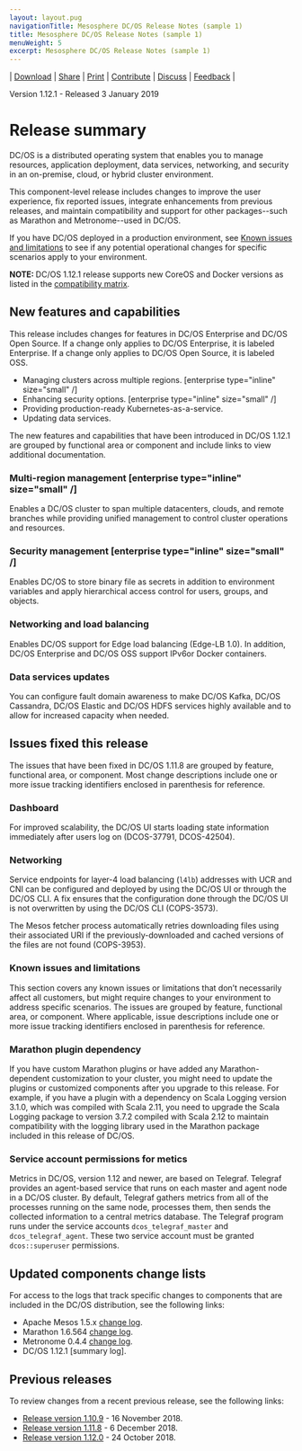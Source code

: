 ```yaml
---
layout: layout.pug
navigationTitle: Mesosphere DC/OS Release Notes (sample 1)
title: Mesosphere DC/OS Release Notes (sample 1)
menuWeight: 5
excerpt: Mesosphere DC/OS Release Notes (sample 1)
---
```

| [Download](https://support.mesosphere.com/s/downloads) | [Share](https://docs.mesosphere.com/1.12/) | [Print](fake) | [Contribute](https://github.com/mesosphere/dcos-docs-site/blob/master/pages/1.12/release-notes/1.12.1/index.md) | [Discuss](https://dcos-community.slack.com/) | [Feedback](https://jira.mesosphere.com/secure/CreateIssueDetails!init.jspa?pid=14105&issuetype=1&summary=Feedback+for+Release+Notes%20for%201.12.0&description=Source:%20https://docs.mesosphere.com/1.12/release-notes/1.12.0&labels=documentation&components=19804&priority=3&customfield_12300=44) |

Version 1.12.1 - Released 3 January 2019

# Release summary
DC/OS is a distributed operating system that enables you to manage resources, application deployment, data services, networking, and security in an on-premise, cloud, or hybrid cluster environment. 

This component-level release includes changes to improve the user experience, fix reported issues, integrate enhancements from previous releases, and maintain compatibility and support for other packages--such as Marathon and Metronome--used in DC/OS.

If you have DC/OS deployed in a production environment, see [Known issues and limitations](#known-issues) to see if any potential operational changes for specific scenarios apply to your environment.

<p class="message--note"><strong>NOTE: </strong>DC/OS 1.12.1 release supports new CoreOS and Docker versions as listed in the <a href="../../../version-policy">compatibility matrix</a>.</p>

## New features and capabilities
This release includes changes for features in DC/OS Enterprise and DC/OS Open Source. If a change only applies to DC/OS Enterprise, it is labeled Enterprise. If a change only applies to DC/OS Open Source, it is labeled OSS.
- Managing clusters across multiple regions. [enterprise type="inline" size="small" /]
- Enhancing security options. [enterprise type="inline" size="small" /]
- Providing production-ready Kubernetes-as-a-service.
- Updating data services.

The new features and capabilities that have been introduced in DC/OS 1.12.1 are grouped by functional area or component and include links to view additional documentation. 

### Multi-region management [enterprise type="inline" size="small" /]
Enables a DC/OS cluster to span multiple datacenters, clouds, and remote branches while providing unified management to control cluster operations and resources. 

### Security management [enterprise type="inline" size="small" /]
Enables DC/OS to store binary file as secrets in addition to environment variables and apply hierarchical access control for users, groups, and objects.

### Networking and load balancing
Enables DC/OS support for  Edge load balancing (Edge-LB 1.0). In addition, DC/OS Enterprise and DC/OS OSS support  IPv6or Docker containers.

### Data services updates 
You can configure fault domain awareness to make DC/OS Kafka, DC/OS Cassandra, DC/OS Elastic and DC/OS HDFS services highly available and to allow for increased capacity when needed.

## Issues fixed this release
The issues that have been fixed in DC/OS 1.11.8 are grouped by feature, functional area, or component. Most change descriptions include one or more issue tracking identifiers enclosed in parenthesis for reference.

### Dashboard 
For improved scalability, the DC/OS UI starts loading state information immediately after users log on (DCOS-37791, DCOS-42504).

### Networking
Service endpoints for layer-4 load balancing (`l4lb`) addresses with UCR and CNI can be configured and deployed by using the DC/OS UI or through the DC/OS CLI. A fix ensures that the configuration done through the DC/OS UI is not overwritten by using the DC/OS CLI (COPS-3573).

The Mesos fetcher process automatically retries downloading files using their associated URI if the previously-downloaded and cached versions of the files are not found (COPS-3953).

<a name="known-issues">

### Known issues and limitations
This section covers any known issues or limitations that don’t necessarily affect all customers, but might require changes to your environment to address specific scenarios. The issues are grouped by feature, functional area, or component. Where applicable, issue descriptions include one or more issue tracking identifiers enclosed in parenthesis for reference.

### Marathon plugin dependency
If you have custom Marathon plugins or have added any Marathon-dependent customization to your cluster, you might need to update the plugins or customized components after you upgrade to this release. For example, if you have a plugin with a dependency on Scala Logging version 3.1.0, which was compiled with Scala 2.11, you need to upgrade the Scala Logging package to version 3.7.2 compiled with Scala 2.12 to maintain compatibility with the logging library used in the Marathon package included in this release of DC/OS.

### Service account permissions for metics
Metrics in DC/OS, version 1.12 and newer, are based on Telegraf. Telegraf provides an agent-based service that runs on each master and agent node in a DC/OS cluster. By default, Telegraf gathers metrics from all of the processes running on the same node, processes them, then sends the collected information to a central metrics database. The  Telegraf program runs under the service accounts `dcos_telegraf_master` and `dcos_telegraf_agent`. These two service account must be granted `dcos::superuser` permissions.

## Updated components change lists
For access to the logs that track specific changes to components that are included in the DC/OS distribution, see the following links:
- Apache Mesos 1.5.x [change log](https://github.com/apache/mesos/blob/b97f0ba29d40a279dec00ffe51512e3b5a146049/CHANGELOG).
- Marathon 1.6.564 [change log](https://github.com/mesosphere/marathon/blob/48bfd6000c544df5ae03de04b42b019d5e9dbd4b/changelog.md).
- Metronome 0.4.4 [change log](https://github.com/dcos/metronome/blob/22945457c7cb10cb14d575ceeb137edd8158ba3c/changelog.md).
- DC/OS 1.12.1 [summary log].

## Previous releases
To review changes from a recent previous release, see the following links:
- [Release version 1.10.9](https://docs.mesosphere.com/1.10/release-notes/1.10.9/) - 16 November 2018.
- [Release version 1.11.8](https://docs.mesosphere.com/1.11/release-notes/1.11.8/) - 6 December 2018.
- [Release version 1.12.0](https://docs.mesosphere.com/1.12/release-notes/1.12.0/) - 24 October 2018.
